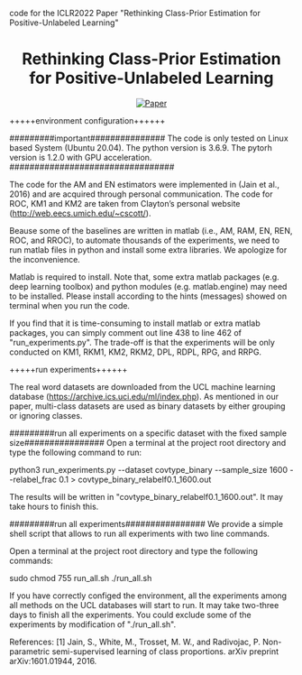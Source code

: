
code for the ICLR2022 Paper "Rethinking Class-Prior Estimation for Positive-Unlabeled Learning"

<div align="center">   
  
# Rethinking Class-Prior Estimation for Positive-Unlabeled Learning
[![Paper](https://img.shields.io/badge/ICLR2022-green)](https://openreview.net/pdf?id=aYAA-XHKyk)

</div>


+++++environment configuration++++++


#########important###############
The code is only tested on Linux based System (Ubuntu 20.04). 
The python version is 3.6.9. The pytorh version is 1.2.0 with GPU acceleration. 
#################################

The code for the AM and EN estimators were implemented in (Jain et al., 2016) and are acquired through personal communication. 
The code for ROC, KM1 and KM2 are taken from Clayton’s personal website (http://web.eecs.umich.edu/~cscott/). 

Beause some of the baselines are written in matlab  (i.e., AM, RAM, EN, REN, ROC, and RROC), to automate thousands of the experiments, 
we need to run matlab files in python and install some extra libraries. We apologize for the inconvenience.

Matlab is required to install. Note that, some extra matlab packages (e.g. deep learning toolbox) and python modules (e.g. matlab.engine) 
may need to be installed. Please install according to the hints (messages) showed on terminal when you run the code.

If you find that it is time-consuming to install matlab or extra matlab packages, you can simply comment out line 438 to line 462 
of "run_experiments.py". The trade-off is that the experiments will be only conducted on KM1, RKM1, KM2, RKM2, DPL, RDPL, RPG, and RRPG.



+++++run experiments++++++

The real word datasets are downloaded from the UCL machine learning database (https://archive.ics.uci.edu/ml/index.php). 
As mentioned in our paper, multi-class datasets are used as binary datasets by either grouping or ignoring classes.

#########run all experiments on a specific dataset with the fixed sample size################
Open a terminal at the project root directory and type the following command to run:

python3 run_experiments.py --dataset covtype_binary --sample_size 1600 --relabel_frac 0.1 > covtype_binary_relabelf0.1_1600.out

The results will be written in "covtype_binary_relabelf0.1_1600.out". It may take hours to finish this.

#########run all experiments################
We provide a simple shell script that allows to run all experiments with two line commands. 

Open a terminal at the project root directory and type the following commands:

sudo chmod 755 run_all.sh
./run_all.sh

If you have correctly configed the environment, all the experiments among all methods on the UCL databases will start to run.
It may take two-three days to finish all the experiments. You could exclude some of the experiments by modification of "./run_all.sh". 


References:
[1] Jain, S., White, M., Trosset, M. W., and Radivojac, P. Non-parametric semi-supervised learning of class proportions. arXiv preprint arXiv:1601.01944, 2016.
